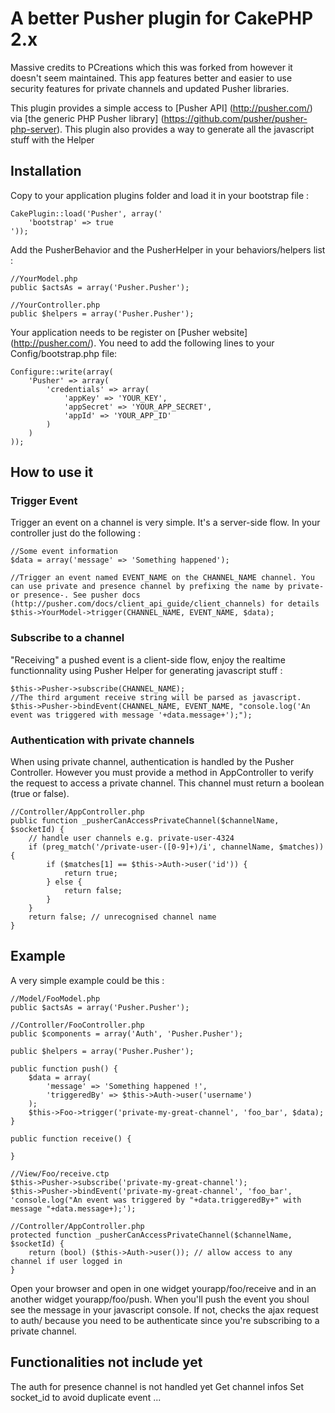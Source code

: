 # A better Pusher plugin for CakePHP 2.x

Massive credits to PCreations which this was forked from however it doesn't seem maintained. This app features better and easier to use security features for private channels and updated Pusher libraries.

This plugin provides a simple access to [Pusher API] (http://pusher.com/) via [the generic PHP Pusher library] (https://github.com/pusher/pusher-php-server).
This plugin also provides a way to generate all the javascript stuff with the Helper

Installation
------------

Copy to your application plugins folder and load it in your bootstrap file :

	CakePlugin::load('Pusher', array('
		'bootstrap' => true
	'));

Add the PusherBehavior and the PusherHelper in your behaviors/helpers list :
	
	//YourModel.php
	public $actsAs = array('Pusher.Pusher');

	//YourController.php
	public $helpers = array('Pusher.Pusher');

Your application needs to be register on [Pusher website] (http://pusher.com/). You need to add the following lines to your Config/bootstrap.php file:

	Configure::write(array(
		'Pusher' => array(
			'credentials' => array(
				'appKey' => 'YOUR_KEY',
				'appSecret' => 'YOUR_APP_SECRET',
				'appId' => 'YOUR_APP_ID'
			)
		)
	));

How to use it
-------------

### Trigger Event

Trigger an event on a channel is very simple. It's a server-side flow. In your controller just do the following :

	//Some event information
	$data = array('message' => 'Something happened');

	//Trigger an event named EVENT_NAME on the CHANNEL_NAME channel. You can use private and presence channel by prefixing the name by private- or presence-. See pusher docs (http://pusher.com/docs/client_api_guide/client_channels) for details
	$this->YourModel->trigger(CHANNEL_NAME, EVENT_NAME, $data);

### Subscribe to a channel

"Receiving" a pushed event is a client-side flow, enjoy the realtime functionnality using Pusher Helper for generating javascript stuff :

	$this->Pusher->subscribe(CHANNEL_NAME);
	//The third argument receive string will be parsed as javascript.
	$this->Pusher->bindEvent(CHANNEL_NAME, EVENT_NAME, "console.log('An event was triggered with message '+data.message+');");

### Authentication with private channels

When using private channel, authentication is handled by the Pusher Controller. However you must provide a method in AppController to verify the request to access a private channel. This channel must return a boolean (true or false).

	//Controller/AppController.php
	public function _pusherCanAccessPrivateChannel($channelName, $socketId) {
		// handle user channels e.g. private-user-4324
		if (preg_match('/private-user-([0-9]+)/i', channelName, $matches)) {
			if ($matches[1] == $this->Auth->user('id')) {
				return true;
			} else {
				return false;
			}
		}
		return false; // unrecognised channel name
	}

Example
-------

A very simple example could be this :

	//Model/FooModel.php
	public $actsAs = array('Pusher.Pusher');

	//Controller/FooController.php
	public $components = array('Auth', 'Pusher.Pusher');

	public $helpers = array('Pusher.Pusher');

	public function push() {
		$data = array(
			'message' => 'Something happened !',
			'triggeredBy' => $this->Auth->user('username')
		);
		$this->Foo->trigger('private-my-great-channel', 'foo_bar', $data);
	}

	public function receive() {

	}

	//View/Foo/receive.ctp
	$this->Pusher->subscribe('private-my-great-channel');
	$this->Pusher->bindEvent('private-my-great-channel', 'foo_bar', 'console.log("An event was triggered by "+data.triggeredBy+" with message "+data.message+);');
	
	//Controller/AppController.php
	protected function _pusherCanAccessPrivateChannel($channelName, $socketId) {
		return (bool) ($this->Auth->user()); // allow access to any channel if user logged in
	}
	

Open your browser and open in one widget yourapp/foo/receive and in an another widget yourapp/foo/push. When you'll push the event you shoul see the message in your javascript console. If not, checks the ajax request to auth/ because you need to be authenticate since you're subscribing to a private channel.

Functionalities not include yet
------------------------------

The auth for presence channel is not handled yet
Get channel infos
Set socket_id to avoid duplicate event
...

